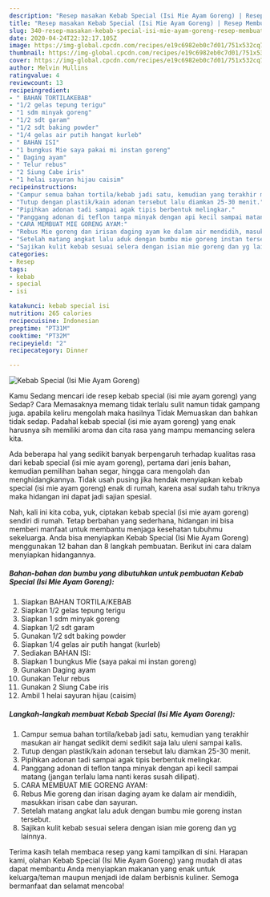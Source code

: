 ```yaml
---
description: "Resep masakan Kebab Special (Isi Mie Ayam Goreng) | Resep Membuat Kebab Special (Isi Mie Ayam Goreng) Yang Lezat"
title: "Resep masakan Kebab Special (Isi Mie Ayam Goreng) | Resep Membuat Kebab Special (Isi Mie Ayam Goreng) Yang Lezat"
slug: 340-resep-masakan-kebab-special-isi-mie-ayam-goreng-resep-membuat-kebab-special-isi-mie-ayam-goreng-yang-lezat
date: 2020-04-24T22:32:17.105Z
image: https://img-global.cpcdn.com/recipes/e19c6982eb0c7d01/751x532cq70/kebab-special-isi-mie-ayam-goreng-foto-resep-utama.jpg
thumbnail: https://img-global.cpcdn.com/recipes/e19c6982eb0c7d01/751x532cq70/kebab-special-isi-mie-ayam-goreng-foto-resep-utama.jpg
cover: https://img-global.cpcdn.com/recipes/e19c6982eb0c7d01/751x532cq70/kebab-special-isi-mie-ayam-goreng-foto-resep-utama.jpg
author: Melvin Mullins
ratingvalue: 4
reviewcount: 13
recipeingredient:
- " BAHAN TORTILAKEBAB"
- "1/2 gelas tepung terigu"
- "1 sdm minyak goreng"
- "1/2 sdt garam"
- "1/2 sdt baking powder"
- "1/4 gelas air putih hangat kurleb"
- " BAHAN ISI"
- "1 bungkus Mie saya pakai mi instan goreng"
- " Daging ayam"
- " Telur rebus"
- "2 Siung Cabe iris"
- "1 helai sayuran hijau caisim"
recipeinstructions:
- "Campur semua bahan tortila/kebab jadi satu, kemudian yang terakhir masukan air hangat sedikit demi sedikit saja lalu uleni sampai kalis."
- "Tutup dengan plastik/kain adonan tersebut lalu diamkan 25-30 menit."
- "Pipihkan adonan tadi sampai agak tipis berbentuk melingkar."
- "Panggang adonan di teflon tanpa minyak dengan api kecil sampai matang (jangan terlalu lama nanti keras susah dilipat)."
- "CARA MEMBUAT MIE GORENG AYAM:"
- "Rebus Mie goreng dan irisan daging ayam ke dalam air mendidih, masukkan irisan cabe dan sayuran."
- "Setelah matang angkat lalu aduk dengan bumbu mie goreng instan tersebut."
- "Sajikan kulit kebab sesuai selera dengan isian mie goreng dan yg lainnya."
categories:
- Resep
tags:
- kebab
- special
- isi

katakunci: kebab special isi 
nutrition: 265 calories
recipecuisine: Indonesian
preptime: "PT31M"
cooktime: "PT32M"
recipeyield: "2"
recipecategory: Dinner

---
```



![Kebab Special (Isi Mie Ayam Goreng)](https://img-global.cpcdn.com/recipes/e19c6982eb0c7d01/751x532cq70/kebab-special-isi-mie-ayam-goreng-foto-resep-utama.jpg)

Kamu Sedang mencari ide resep kebab special (isi mie ayam goreng) yang Sedap? Cara Memasaknya memang tidak terlalu sulit namun tidak gampang juga. apabila keliru mengolah maka hasilnya Tidak Memuaskan dan bahkan tidak sedap. Padahal kebab special (isi mie ayam goreng) yang enak harusnya sih memiliki aroma dan cita rasa yang mampu memancing selera kita.

Ada beberapa hal yang sedikit banyak berpengaruh terhadap kualitas rasa dari kebab special (isi mie ayam goreng), pertama dari jenis bahan, kemudian pemilihan bahan segar, hingga cara mengolah dan menghidangkannya. Tidak usah pusing jika hendak menyiapkan kebab special (isi mie ayam goreng) enak di rumah, karena asal sudah tahu triknya maka hidangan ini dapat jadi sajian spesial.




Nah, kali ini kita coba, yuk, ciptakan kebab special (isi mie ayam goreng) sendiri di rumah. Tetap berbahan yang sederhana, hidangan ini bisa memberi manfaat untuk membantu menjaga kesehatan tubuhmu sekeluarga. Anda bisa menyiapkan Kebab Special (Isi Mie Ayam Goreng) menggunakan 12 bahan dan 8 langkah pembuatan. Berikut ini cara dalam menyiapkan hidangannya.

<!--inarticleads1-->

##### Bahan-bahan dan bumbu yang dibutuhkan untuk pembuatan Kebab Special (Isi Mie Ayam Goreng):

1. Siapkan  BAHAN TORTILA/KEBAB
1. Siapkan 1/2 gelas tepung terigu
1. Siapkan 1 sdm minyak goreng
1. Siapkan 1/2 sdt garam
1. Gunakan 1/2 sdt baking powder
1. Siapkan 1/4 gelas air putih hangat (kurleb)
1. Sediakan  BAHAN ISI:
1. Siapkan 1 bungkus Mie (saya pakai mi instan goreng)
1. Gunakan  Daging ayam
1. Gunakan  Telur rebus
1. Gunakan 2 Siung Cabe iris
1. Ambil 1 helai sayuran hijau (caisim)




<!--inarticleads2-->

##### Langkah-langkah membuat Kebab Special (Isi Mie Ayam Goreng):

1. Campur semua bahan tortila/kebab jadi satu, kemudian yang terakhir masukan air hangat sedikit demi sedikit saja lalu uleni sampai kalis.
1. Tutup dengan plastik/kain adonan tersebut lalu diamkan 25-30 menit.
1. Pipihkan adonan tadi sampai agak tipis berbentuk melingkar.
1. Panggang adonan di teflon tanpa minyak dengan api kecil sampai matang (jangan terlalu lama nanti keras susah dilipat).
1. CARA MEMBUAT MIE GORENG AYAM:
1. Rebus Mie goreng dan irisan daging ayam ke dalam air mendidih, masukkan irisan cabe dan sayuran.
1. Setelah matang angkat lalu aduk dengan bumbu mie goreng instan tersebut.
1. Sajikan kulit kebab sesuai selera dengan isian mie goreng dan yg lainnya.




Terima kasih telah membaca resep yang kami tampilkan di sini. Harapan kami, olahan Kebab Special (Isi Mie Ayam Goreng) yang mudah di atas dapat membantu Anda menyiapkan makanan yang enak untuk keluarga/teman maupun menjadi ide dalam berbisnis kuliner. Semoga bermanfaat dan selamat mencoba!
